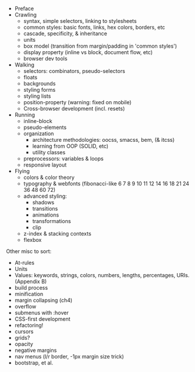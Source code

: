 * Preface
* Crawling
  * syntax, simple selectors, linking to stylesheets
  * common styles: basic fonts, links, hex colors, borders, etc
  * cascade, specificity, & inheritance
  * units
  * box model (transition from margin/padding in 'common styles')
  * display property (inline vs block, document flow, etc)
  * browser dev tools
* Walking
  * selectors: combinators, pseudo-selectors
  * floats
  * backgrounds
  * styling forms
  * styling lists
  * position-property (warning: fixed on mobile)
  * Cross-browser development (incl. resets)
* Running
  * inline-block
  * pseudo-elements
  * organization
    * architecture methodologies: oocss, smacss, bem, (& itcss)
    * learning from OOP (SOLID, etc)
    * utility classes
  * preprocessors: variables & loops
  * responsive layout
* Flying
  * colors & color theory
  * typography & webfonts (fibonacci-like 6 7 8 9 10 11 12 14 16 18 21 24 36 48 60 72)
  * advanced styling:
    * shadows
    * transitions
    * animations
    * transformations
    * clip
  * z-index & stacking contexts
  * flexbox

Other misc to sort:

* At-rules
* Units
* Values: keywords, strings, colors, numbers, lengths, percentages, URIs. (Appendix B)
* build process
* minification
* margin collapsing (ch4)
* overflow
* submenus with :hover
* CSS-first development
* refactoring!
* cursors
* grids?
* opacity
* negative margins
* nav menus (l/r border, -1px margin size trick)
* bootstrap, et al.
